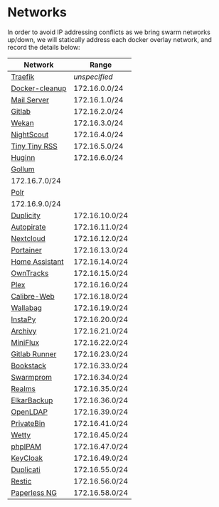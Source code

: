 # Networks

In order to avoid IP addressing conflicts as we bring swarm networks up/down, we will statically address each docker overlay network, and record the details below:

| Network                                                                                                               | Range          |
|-----------------------------------------------------------------------------------------------------------------------|----------------|
| [Traefik](https://geek-cookbook.funkypenguin.co.nz/ha-docker-swarm/traefik/)                                          | _unspecified_  |
| [Docker-cleanup](https://geek-cookbook.funkypenguin.co.nz/ha-docker-swarm/docker-swarm-mode/#setup-automated-cleanup) | 172.16.0.0/24  |
| [Mail Server](https://geek-cookbook.funkypenguin.co.nz/recipes/mail/)                                                 | 172.16.1.0/24  |
| [Gitlab](https://geek-cookbook.funkypenguin.co.nz/recipes/gitlab/)                                                    | 172.16.2.0/24  |
| [Wekan](https://geek-cookbook.funkypenguin.co.nz/recipes/wekan/)                                                      | 172.16.3.0/24  |
| [NightScout](https://geek-cookbook.funkypenguin.co.nz/recipes/nightscout/)                                            | 172.16.4.0/24  |
| [Tiny Tiny RSS](https://geek-cookbook.funkypenguin.co.nz/recipes/tiny-tiny-rss/)                                      | 172.16.5.0/24  |
| [Huginn](https://geek-cookbook.funkypenguin.co.nz/recipes/huginn/)                                                    | 172.16.6.0/24  |
| [Gollum](https://geek-cookbook.funkypenguin.co.nz/recipes/gollum/)                                                    | 
172.16.7.0/24  |
| [Polr](https://geek-cookbook.funkypenguin.co.nz/recipes/polr/)                                                        | 
172.16.9.0/24  |
| [Duplicity](https://geek-cookbook.funkypenguin.co.nz/recipes/duplicity/)                                              | 172.16.10.0/24 |
| [Autopirate](https://geek-cookbook.funkypenguin.co.nz/recipes/autopirate/)                                            | 172.16.11.0/24 |
| [Nextcloud](https://geek-cookbook.funkypenguin.co.nz/recipes/nextcloud/)                                              | 172.16.12.0/24 |
| [Portainer](https://geek-cookbook.funkypenguin.co.nz/recipes/portainer/)                                              | 172.16.13.0/24 |
| [Home Assistant](https://geek-cookbook.funkypenguin.co.nz/recipes/homeassistant/)                                     | 172.16.14.0/24 |
| [OwnTracks](https://geek-cookbook.funkypenguin.co.nz/recipes/owntracks/)                                              | 172.16.15.0/24 |
| [Plex](https://geek-cookbook.funkypenguin.co.nz/recipes/plex/)                                                        | 172.16.16.0/24 |
| [Calibre-Web](https://geek-cookbook.funkypenguin.co.nz/recipes/calibre-web/)                                          | 172.16.18.0/24 |
| [Wallabag](https://geek-cookbook.funkypenguin.co.nz/recipes/wallabag/)                                                | 172.16.19.0/24 |
| [InstaPy](https://geek-cookbook.funkypenguin.co.nz/recipes/instapy/)                                                  | 172.16.20.0/24 |
| [Archivy](https://geek-cookbook.funkypenguin.co.nz/recipes/archivy/)                                                  | 172.16.21.0/24 |
| [MiniFlux](https://geek-cookbook.funkypenguin.co.nz/recipes/miniflux/)                                                | 172.16.22.0/24 |
| [Gitlab Runner](https://geek-cookbook.funkypenguin.co.nz/recipes/gitlab-runner/)                                      | 172.16.23.0/24 |
| [Bookstack](https://geek-cookbook.funkypenguin.co.nz/recipes/bookstack/)                                              | 172.16.33.0/24 |
| [Swarmprom](https://geek-cookbook.funkypenguin.co.nz/recipes/swarmprom/)                                              | 172.16.34.0/24 |
| [Realms](https://geek-cookbook.funkypenguin.co.nz/recipes/realms/)                                                    | 172.16.35.0/24 |
| [ElkarBackup](https://geek-cookbook.funkypenguin.co.nz/recipes/elkarbackup/)                                          | 172.16.36.0/24 |
| [OpenLDAP](https://geek-cookbook.funkypenguin.co.nz/recipes/openldap/)                                                | 172.16.39.0/24 |
| [PrivateBin](https://geek-cookbook.funkypenguin.co.nz/recipes/privatebin/)                                            | 172.16.41.0/24 |
| [Wetty](https://geek-cookbook.funkypenguin.co.nz/recipes/wetty/)                                                      | 172.16.45.0/24 |
| [phpIPAM](https://geek-cookbook.funkypenguin.co.nz/recipes/phpipam/)                                                  | 172.16.47.0/24 |
| [KeyCloak](https://geek-cookbook.funkypenguin.co.nz/recipes/keycloak/)                                                | 172.16.49.0/24 |
| [Duplicati](https://geek-cookbook.funkypenguin.co.nz/recipes/duplicati/)                                              | 172.16.55.0/24 |
| [Restic](https://geek-cookbook.funkypenguin.co.nz/recipes/restic/)                                                    | 172.16.56.0/24 |
| [Paperless NG](https://geek-cookbook.funkypenguin.co.nz/recipes/paperless/)                                           | 172.16.58.0/24 |

